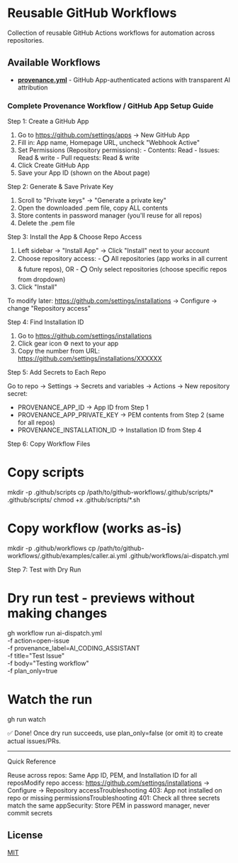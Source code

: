# Reusable GitHub Workflows

Collection of reusable GitHub Actions workflows for automation across repositories.

## Available Workflows

- **[provenance.yml](docs/provenance.md)** - GitHub App-authenticated actions with transparent AI attribution

### Complete Provenance Workflow / GitHub App Setup Guide

  Step 1: Create a GitHub App

  1. Go to https://github.com/settings/apps → New GitHub App
  2. Fill in: App name, Homepage URL, uncheck "Webhook Active"
  3. Set Permissions (Repository permissions):
    - Contents: Read
    - Issues: Read & write
    - Pull requests: Read & write
  4. Click Create GitHub App
  5. Save your App ID (shown on the About page)

  Step 2: Generate & Save Private Key

  1. Scroll to "Private keys" → "Generate a private key"
  2. Open the downloaded .pem file, copy ALL contents
  3. Store contents in password manager (you'll reuse for all repos)
  4. Delete the .pem file

  Step 3: Install the App & Choose Repo Access

  1. Left sidebar → "Install App" → Click "Install" next to your account
  2. Choose repository access:
    - ⭕ All repositories (app works in all current & future repos), OR
    - ⭕ Only select repositories (choose specific repos from dropdown)
  3. Click "Install"

  To modify later: https://github.com/settings/installations → Configure → change "Repository access"

  Step 4: Find Installation ID

  1. Go to https://github.com/settings/installations
  2. Click gear icon ⚙️ next to your app
  3. Copy the number from URL: https://github.com/settings/installations/XXXXXX

  Step 5: Add Secrets to Each Repo

  Go to repo → Settings → Secrets and variables → Actions → New repository secret:

  - PROVENANCE_APP_ID → App ID from Step 1
  - PROVENANCE_APP_PRIVATE_KEY → PEM contents from Step 2 (same for all repos)
  - PROVENANCE_INSTALLATION_ID → Installation ID from Step 4

  Step 6: Copy Workflow Files

  # Copy scripts
  mkdir -p .github/scripts
  cp /path/to/github-workflows/.github/scripts/* .github/scripts/
  chmod +x .github/scripts/*.sh

  # Copy workflow (works as-is)
  mkdir -p .github/workflows
  cp /path/to/github-workflows/.github/examples/caller.ai.yml .github/workflows/ai-dispatch.yml

  Step 7: Test with Dry Run

  # Dry run test - previews without making changes
  gh workflow run ai-dispatch.yml \
    -f action=open-issue \
    -f provenance_label=AI_CODING_ASSISTANT \
    -f title="Test Issue" \
    -f body="Testing workflow" \
    -f plan_only=true

  # Watch the run
  gh run watch

  ✅ Done! Once dry run succeeds, use plan_only=false (or omit it) to create actual issues/PRs.

  ---
  Quick Reference

  Reuse across repos: Same App ID, PEM, and Installation ID for all reposModify repo access: https://github.com/settings/installations → Configure → Repository accessTroubleshooting 403: App not installed on repo or missing permissionsTroubleshooting
   401: Check all three secrets match the same appSecurity: Store PEM in password manager, never commit secrets

## License

[MIT](LICENSE)
